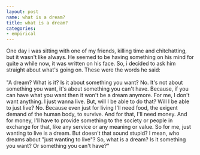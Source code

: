 ```yaml
---
layout: post
name: what is a dream?
title: what is a dream?
categories: 
- empirical
---
```


One day i was sitting with one of my friends, killing time and chitchatting, but it wasn't like always. He seemed to be having something on his mind for quite a while now, it was written on his face. So, i decided to ask him straight about what's going on. These were the words he said:<br/><br/>
"A dream? What is it? Is it about something you want? No. It's not about something you want, it's about something you can't have. Because, if you can have what you want then it won't be a dream anymore. For me, I don't want anything. I just wanna live. But, will I be able to do that? Will I be able to just live? No. Because even just for living I'll need food, the exigent demand of the human body, to survive. And for that, I'll need money. And for money, I'll have to provide something to the society or people in exchange for that, like any service or any meaning or value. So for me, just wanting to live is a dream. But doesn't that sound stupid? I mean, who dreams about "just wanting to live"? So, what is a dream? Is it something you want? Or something you can't have?"
 
